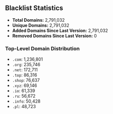 ## Blacklist Statistics

- **Total Domains:** 2,791,032
- **Unique Domains:** 2,791,032
- **Added Domains Since Last Version:** 2,791,032
- **Removed Domains Since Last Version:** 0

### Top-Level Domain Distribution

-  `.com`: 1,236,801
-  `.org`: 235,746
-  `.net`: 172,711
-  `.top`: 86,316
-  `.shop`: 76,637
-  `.xyz`: 69,146
-  `.io`: 61,339
-  `.ru`: 56,672
-  `.info`: 50,428
-  `.pl`: 48,723
